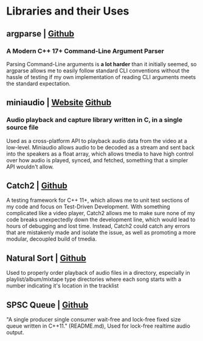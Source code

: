 
# Libraries and their Uses

## argparse | [Github](https://github.com/p-ranav/argparse)

### A Modern C++ 17+ Command-Line Argument Parser

Parsing Command-Line arguments is **a lot harder** than it initially seemed, so argparse allows me to easily follow standard CLI conventions
without the hassle of testing if my own implementation of reading CLI arguments meets the standard expectation.

## miniaudio | [Website](https://miniaud.io/) [Github](https://github.com/mackron/miniaudio)

### Audio playback and capture library written in C, in a single source file

Used as a cross-platform API to playback audio data from the video at a low-level. Miniaudio allows audio to be decoded as a stream and
sent back into the speakers as a float array, which allows tmedia to have high control over how audio is played, synced, and fetched, something that a simpler API wouldn't allow.

## Catch2 | [Github](https://github.com/catchorg/Catch2)

A testing framework for C++ 11+, which allows me to unit test sections of my code and focus on Test-Driven Development. With something complicated like a video player, Catch2 allows me to make sure none of my code breaks unexpectedly down the development line, which would lead to hours of debugging and lost time. Instead, Catch2 could catch any errors that are mistakenly made and isolate the issue, as well as promoting a more modular, decoupled build of tmedia.

## Natural Sort | [Github](https://github.com/scopeInfinity/NaturalSort)

Used to properly order playback of audio files in a directory, especially in playlist/album/mixtape
type directories where each song starts with a number indicating it's location in
the tracklist

## SPSC Queue | [Github](https://github.com/rigtorp/SPSCQueue/tree/master)

"A single producer single consumer wait-free and lock-free fixed size queue written in C++11." (README.md),
Used for lock-free realtime audio output.
